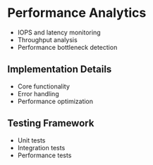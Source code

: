# Performance Analytics
- IOPS and latency monitoring
- Throughput analysis
- Performance bottleneck detection

## Implementation Details
- Core functionality
- Error handling
- Performance optimization

## Testing Framework
- Unit tests
- Integration tests
- Performance tests
